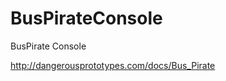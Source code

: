 BusPirateConsole
================

BusPirate Console

http://dangerousprototypes.com/docs/Bus_Pirate